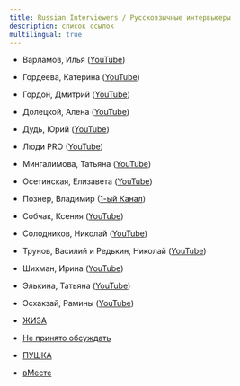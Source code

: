 ```yaml
---
title: Russian Interviewers / Русскоязычные интервьюеры
description: список ссылок
multilingual: true
---
```


- Варламов, Илья      ([YouTube](https://www.youtube.com/c/VarlamovTalks))
- Гордеева, Катерина  ([YouTube](https://www.youtube.com/channel/UCpJuziZAwEFnoeNGSaxQlCQ))
- Гордон, Дмитрий     ([YouTube](https://www.youtube.com/c/Gordonua))
- Долецкой, Алена     ([YouTube](https://www.youtube.com/c/MastersOfTaste))
- Дудь, Юрий          ([YouTube](https://www.youtube.com/c/vdud))
- Люди PRO            ([YouTube](https://www.youtube.com/c/peoplepro))
- Мингалимова, Татьяна ([YouTube](https://www.youtube.com/channel/UCByhZ-JEe5OOZSuq0uaXOng/))
- Осетинская, Елизавета ([YouTube](https://www.youtube.com/c/RussiansAreOkay/))
- Познер, Владимир    ([1-ый Канал](https://www.1tv.ru/shows/pozner/o-proekte))
- Собчак, Ксения      ([YouTube](https://www.youtube.com/c/sobchak))
- Солодников, Николай ([YouTube](https://www.youtube.com/c/%D0%B5%D1%89%D1%91%D0%BD%D0%B5%D0%BF%D0%BE%D0%B7%D0%BD%D0%B5%D1%80))
- Трунов, Василий и Редькин, Николай ([YouTube](https://www.youtube.com/channel/UCj7bSQWlq2O4lhGxGll5SUA))
- Шихман, Ирина       ([YouTube](https://www.youtube.com/channel/UCp2J7GRxQ36QLqW4ReLLt5g))
- Элькина, Татьяна    ([YouTube](https://www.youtube.com/c/TatianaElkina))
- Эсхакзай, Рамины     ([YouTube](https://www.youtube.com/c/%D0%A0%D0%B0%D0%BC%D0%B8%D0%BD%D0%B0%D0%AD%D1%81%D1%85%D0%B0%D0%BA%D0%B7%D0%B0%D0%B9))

- [ЖИЗА](https://www.youtube.com/c/zhizashow)
- [Не принято обсуждать](https://www.youtube.com/c/%D0%9D%D0%B5%D0%BF%D1%80%D0%B8%D0%BD%D1%8F%D1%82%D0%BE%D0%BE%D0%B1%D1%81%D1%83%D0%B6%D0%B4%D0%B0%D1%82%D1%8C)
- [ПУШКА](https://www.youtube.com/c/%D0%9F%D0%A3%D0%A8%D0%9A%D0%90)
- [вМесте](https://www.youtube.com/c/%D0%B2%D0%9C%D0%B5%D1%81%D1%82%D0%B5)
